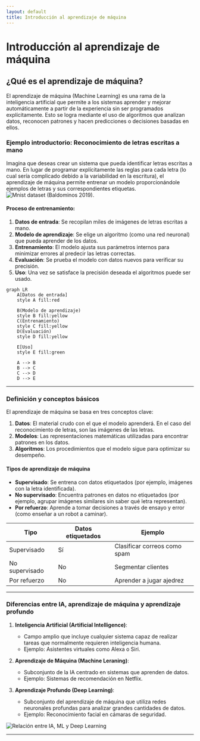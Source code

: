 ```yaml
---
layout: default
title: Introducción al aprendizaje de máquina
---
```


# Introducción al aprendizaje de máquina

## ¿Qué es el aprendizaje de máquina?

El aprendizaje de máquina (Machine Learning) es una rama de la inteligencia artificial que permite a los sistemas aprender y mejorar automáticamente a partir de la experiencia sin ser programados explícitamente. Esto se logra mediante el uso de algoritmos que analizan datos, reconocen patrones y hacen predicciones o decisiones basadas en ellos.

### Ejemplo introductorio: Reconocimiento de letras escritas a mano
Imagina que deseas crear un sistema que pueda identificar letras escritas a mano. En lugar de programar explícitamente las reglas para cada letra (lo cual sería complicado debido a la variabilidad en la escritura), el aprendizaje de máquina permite entrenar un modelo proporcionándole ejemplos de letras y sus correspondientes etiquetas.
![Mnist dataset [(Baldominos 2019)](https://www.mdpi.com/2076-3417/9/15/3169).](https://www.mdpi.com/applsci/applsci-09-03169/article_deploy/html/images/applsci-09-03169-g002.png)


#### Proceso de entrenamiento:
1. **Datos de entrada**: Se recopilan miles de imágenes de letras escritas a mano.
1. **Modelo de aprendizaje**: Se elige un algoritmo (como una red neuronal) que pueda aprender de los datos.
1. **Entrenamiento**: El modelo ajusta sus parámetros internos para minimizar errores al predecir las letras correctas.
1. **Evaluación**: Se prueba el modelo con datos nuevos para verificar su precisión.
1. **Uso**: Una vez se satisface la precisión deseada el algoritmos puede ser usado.
```mermaid
graph LR
    A[Datos de entrada]
    style A fill:red

    B(Modelo de aprendizaje)
    style B fill:yellow
    C(Entrenamiento)
    style C fill:yellow
    D(Evaluación)
    style D fill:yellow

    E[Uso]
    style E fill:green

    A --> B
    B --> C
    C --> D
    D --> E
```

---

### Definición y conceptos básicos

El aprendizaje de máquina se basa en tres conceptos clave:

1. **Datos**: El material crudo con el que el modelo aprenderá. En el caso del reconocimiento de letras, son las imágenes de las letras.
2. **Modelos**: Las representaciones matemáticas utilizadas para encontrar patrones en los datos.
3. **Algoritmos**: Los procedimientos que el modelo sigue para optimizar su desempeño.

#### Tipos de aprendizaje de máquina
- **Supervisado**: Se entrena con datos etiquetados (por ejemplo, imágenes con la letra identificada).
- **No supervisado**: Encuentra patrones en datos no etiquetados (por ejemplo, agrupar imágenes similares sin saber qué letra representan).
- **Por refuerzo**: Aprende a tomar decisiones a través de ensayo y error (como enseñar a un robot a caminar).

| Tipo              | Datos etiquetados | Ejemplo                       |
|-------------------|-------------------|-------------------------------|
| Supervisado       | Sí                | Clasificar correos como spam  |
| No supervisado    | No                | Segmentar clientes            |
| Por refuerzo      | No                | Aprender a jugar ajedrez      |

---

### Diferencias entre IA, aprendizaje de máquina y aprendizaje profundo

1. **Inteligencia Artificial (Artificial Intelligence)**:
   - Campo amplio que incluye cualquier sistema capaz de realizar tareas que normalmente requieren inteligencia humana.
   - Ejemplo: Asistentes virtuales como Alexa o Siri.

2. **Aprendizaje de Máquina (Machine Leraning)**:
   - Subconjunto de la IA centrado en sistemas que aprenden de datos.
   - Ejemplo: Sistemas de recomendación en Netflix.

3. **Aprendizaje Profundo (Deep Learning)**:
   - Subconjunto del aprendizaje de máquina que utiliza redes neuronales profundas para analizar grandes cantidades de datos.
   - Ejemplo: Reconocimiento facial en cámaras de seguridad.

![Relación entre IA, ML y Deep Learning](https://www.researchgate.net/publication/353939315/figure/fig1/AS:1057659167989760@1629177004291/enn-Diagram-for-AI-ML-NLP-DL.ppm)

---

